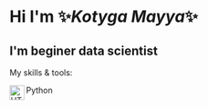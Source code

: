 # Hi I'm :sparkles:_**Kotyga Mayya**_:sparkles:
## I'm beginer data scientist

My skills & tools:

<img align="left" alt="HTML5" width="26px" src="https://www.freepngimg.com/thumb/android/72537-icons-python-programming-computer-social-tutorial.png" /> Python 
